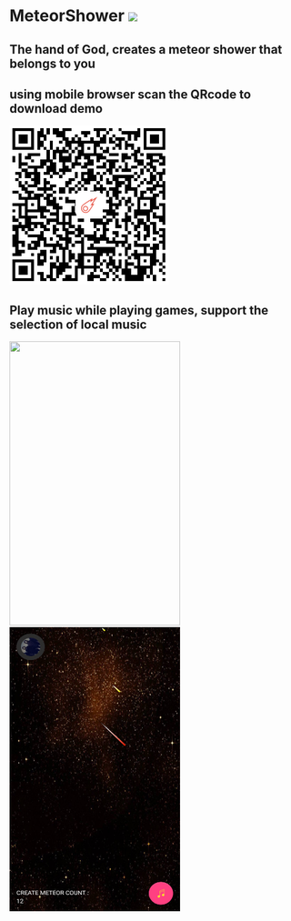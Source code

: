 # MeteorShower [![](https://img.shields.io/badge/demo-v2.0-blue.svg)](https://github.com/HelloHuDi/MeteorShower/raw/master/app/release/app-release.apk) 

## The hand of God, creates a meteor shower that belongs to you

## using mobile browser scan the QRcode to download demo

<img src="art/download_demo.png"/> 

## Play music while playing games, support the selection of local music

<img src="art/meteor_shower.gif" width="300px" height="500px"/>  <img src="art/screen.png" width="300px" height="500px"/>
